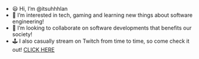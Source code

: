 - 😃 Hi, I’m @itsuhhhlan
- 💖 I’m interested in tech, gaming and learning new things about software engineering!
- 👀 I’m looking to collaborate on software developments that benefits our society!
- 🕹  I also casually stream on Twitch from time to time, so come check it out! [CLICK HERE](https://www.twitch.tv/itsuhhhlan)

<!---
itsuhhhlan/itsuhhhlan is a ✨ special ✨ repository because its `README.md` (this file) appears on your GitHub profile.
You can click the Preview link to take a look at your changes.
--->
